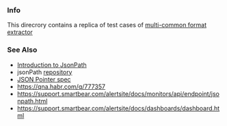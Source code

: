 ### Info 
This direcrory contains a replica of test cases of [multi-common format extractor](https://github.com/fivesmallq/web-data-extractor)

### See Also
  * [Introduction to JsonPath](https://www.baeldung.com/guide-to-jayway-jsonpath)
  * jsonPath [repository](https://github.com/json-path/JsonPath)
  * [JSON Pointer spec](https://tools.ietf.org/html/rfc6901)
  * https://qna.habr.com/q/777357
  * https://support.smartbear.com/alertsite/docs/monitors/api/endpoint/jsonpath.html
  * https://support.smartbear.com/alertsite/docs/dashboards/dashboard.html

